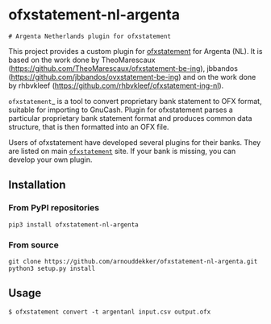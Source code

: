 # ofxstatement-nl-argenta 

~~~~~~~~~~~~~~~~~~~~~~~~~~~~~~
# Argenta Netherlands plugin for ofxstatement 
~~~~~~~~~~~~~~~~~~~~~~~~~~~~~~

This project provides a custom plugin for [ofxstatement](https://github.com/kedder/ofxstatement) for Argenta (NL). It is based
on the work done by TheoMarescaux (https://github.com/TheoMarescaux/ofxstatement-be-ing), jbbandos (https://github.com/jbbandos/ovxstatement-be-ing)
and on the work done by rhbvkleef (https://github.com/rhbvkleef/ofxstatement-ing-nl).

`ofxstatement`_ is a tool to convert proprietary bank statement to OFX format,
suitable for importing to GnuCash. Plugin for ofxstatement parses a
particular proprietary bank statement format and produces common data
structure, that is then formatted into an OFX file.

Users of ofxstatement have developed several plugins for their banks. They are
listed on main [`ofxstatement`](https://github.com/kedder/ofxstatement) site. If your bank is missing, you can develop
your own plugin.

## Installation

### From PyPI repositories
```
pip3 install ofxstatement-nl-argenta
```

### From source
```
git clone https://github.com/arnouddekker/ofxstatement-nl-argenta.git
python3 setup.py install
```

## Usage
```
$ ofxstatement convert -t argentanl input.csv output.ofx
```
